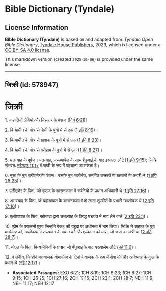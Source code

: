 # Bible Dictionary (Tyndale)

## License Information

**Bible Dictionary (Tyndale)** is based on and adapted from: _Tyndale Open Bible Dictionary_, [Tyndale House Publishers](https://tyndaleopenresources.com/), 2023, which is licensed under a [CC BY-SA 4.0 license](https://creativecommons.org/licenses/by-sa/4.0/legalcode.en).

This markdown version (created `2025-10-06`) is provided under the same license.



--------------------------------

## जिक्री (id: 578947)

जिक्री
======

1\. कहातियों लेवियों और यिसहार के वंशज ([निर्ग 6:21](https://ref.ly/Exod6:21))I

2\. बिन्यामीन के गोत्र से शिमी के पुत्रों में से एक ([1 इति 8:19](https://ref.ly/1Chr8:19))।

3\. बिन्यामीन के गोत्र से शाशक के पुत्रों में से एक ([1 इति 8:23](https://ref.ly/1Chr8:23))।

4\. बिन्यामीन के गोत्र से यरोहाम के पुत्रों में से एक ([1 इति 8:27](https://ref.ly/1Chr8:27))।

5\. मत्तन्याह के पूर्वज। मत्तन्याह, जरूब्बाबेल के साथ बँधुआई के बाद इस्राएल लौटे ([1 इति 9:15](https://ref.ly/1Chr9:15)); जिक्रि संभवतः [नहेम्याह 11:17](https://ref.ly/Neh11:17) में जब्दी के रूप में पहचाना जा सकता है।

6\. मूसा के पुत्र एलीएजेर के वंशज। उसके पुत्र शलोमोत, समर्पित उपहारों के खज़ानों के प्रभारी थे ([1 इति 26:25](https://ref.ly/1Chr26:25))।

7\. एलीएजेर के पिता, जो दाऊद के शासनकाल में रूबेनियों के प्रधान अधिकारी थे ([1 इति 27:16](https://ref.ly/1Chr27:16))।

8\. अमस्याह के पिता, जो यहोशापात के शासनकाल में दो लाख शूरवीरों के प्रभारी स्वयंसेवक थे ([2 इति 17:16](https://ref.ly/2Chr17:16))।

9\. एलीशापात के पिता, यहोयादा द्वारा अतल्याह के विरुद्ध षड्यंत्र में भाग लेने वाले ([2 इति 23:1](https://ref.ly/2Chr23:1))।

10\. एप्रैम के पराक्रमी पुरुष जिन्होंने पेकह की यहूदा पर अधीनता में भाग लिया। जिक्रि ने आहाज के पुत्र मासेयाह को, अज्रीकाम ने राजभवन के प्रधान को और एल्काना को मारा, जो राजा का मंत्री था ([2 इति 28:7](https://ref.ly/2Chr28:7))।

11\. योएल के पिता, बिन्यामिनियों के प्रधान जो बँधुआई के बाद यरूशलेम लौटे ([नहे 11:9](https://ref.ly/Neh11:9))।

12\. वे लेवीय, जिन्होंने महायाजक योयाकीम के दिनों में याजक के रूप में सेवा की और अबिय्याह के कुल के प्रधान थे ([नहे 12:17](https://ref.ly/Neh12:17))।

* **Associated Passages:** EXO 6:21; 1CH 8:19; 1CH 8:23; 1CH 8:27; 1CH 9:15; 1CH 26:25; 1CH 27:16; 2CH 17:16; 2CH 23:1; 2CH 28:7; NEH 11:9; NEH 11:17; NEH 12:17

